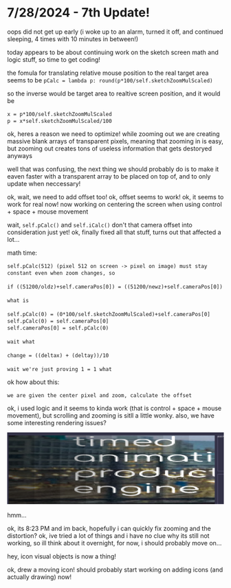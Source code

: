 # 7/28/2024 - 7th Update!

oops did not get up early (i woke up to an alarm, turned it off, and continued sleeping, 4 times with 10 minutes in between!)

today appears to be about continuing work on the sketch screen math and logic stuff, so time to get coding!

the fomula for translating relative mouse position to the real target area seems to be `pCalc = lambda p: round(p*100/self.sketchZoomMulScaled)`

so the inverse would be target area to realtive screen position, and it would be 

```
x = p*100/self.sketchZoomMulScaled
p = x*self.sketchZoomMulScaled/100
```

ok, heres a reason we need to optimize! while zooming out we are creating massive blank arrays of transparent pixels, meaning that zooming in is easy, but zooming out creates tons of useless information that gets destoryed anyways

well that was confusing, the next thing we should probably do is to make it eaven faster with a transparent array to be placed on top of, and to only update when neccessary!

ok, wait, we need to add offset too! ok, offset seems to work! ok, it seems to work for real now! now working on centering the screen when using control + space + mouse movement

wait, `self.pCalc()` and `self.iCalc()` don't that camera offset into consideration just yet! ok, finally fixed all that stuff, turns out that affected a lot...

math time:
```
self.pCalc(512) (pixel 512 on screen -> pixel on image) must stay constant even when zoom changes, so

if ((51200/oldz)+self.cameraPos[0]) = ((51200/newz)+self.cameraPos[0])

what is 

self.pCalc(0) = (0*100/self.sketchZoomMulScaled)+self.cameraPos[0]
self.pCalc(0) = self.cameraPos[0]
self.cameraPos[0] = self.pCalc(0)

wait what

change = ((deltax) + (deltay))/10

wait we're just proving 1 = 1 what
```

ok how about this:

```
we are given the center pixel and zoom, calculate the offset

```

ok, i used logic and it seems to kinda work (that is control + space + mouse movement), but scrolling and zooming is sitll a little wonky. also, we have some interesting rendering issues?

![hmm](</updatelogs/images/072024/07282024 - 1.png>)

hmm...

ok, its 8:23 PM and im back, hopefully i can quickly fix zooming and the distortion? ok, ive tried a lot of things and i have no clue why its still not working, so ill think about it overnight, for now, i should probably move on...

hey, icon visual objects is now a thing!

ok, drew a moving icon! should probably start working on adding icons (and actually drawing) now!